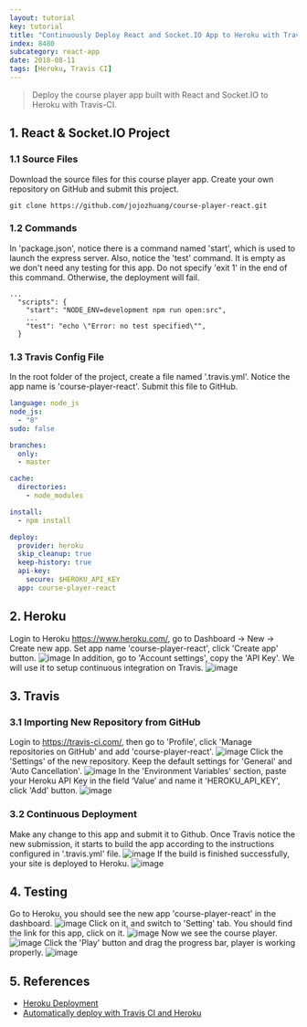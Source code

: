 ```yaml
---
layout: tutorial
key: tutorial
title: "Continuously Deploy React and Socket.IO App to Heroku with Travis-CI"
index: 8480
subcategory: react-app
date: 2018-08-11
tags: [Heroku, Travis CI]
---
```


> Deploy the course player app built with React and Socket.IO to Heroku with Travis-CI.

## 1. React & Socket.IO Project
### 1.1 Source Files
Download the source files for this course player app. Create your own repository on GitHub and submit this project.
```raw
git clone https://github.com/jojozhuang/course-player-react.git
```
### 1.2 Commands
In 'package.json', notice there is a command named 'start', which is used to launch the express server. Also, notice the 'test' command. It is empty as we don't need any testing for this app. Do not specify 'exit 1' in the end of this command. Otherwise, the deployment will fail.
```raw
...
  "scripts": {
    "start": "NODE_ENV=development npm run open:src",
    ...
    "test": "echo \"Error: no test specified\"",
  }
```
### 1.3 Travis Config File
In the root folder of the project, create a file named '.travis.yml'. Notice the app name is 'course-player-react'. Submit this file to GitHub.
```yml
language: node_js
node_js:
  - "8"
sudo: false

branches:
  only:
  - master

cache:
  directories:
    - node_modules

install:
  - npm install

deploy:
  provider: heroku
  skip_cleanup: true
  keep-history: true
  api-key:
    secure: $HEROKU_API_KEY
  app: course-player-react
```

## 2. Heroku
Login to Heroku https://www.heroku.com/, go to Dashboard -> New -> Create new app. Set app name 'course-player-react', click 'Create app' button.
![image](/assets/images/frontend/2640/heroku_createapp.png)
In addition, go to 'Account settings', copy the 'API Key'. We will use it to setup continuous integration on Travis.
![image](/assets/images/frontend/2640/heroku_apikey.png)  

## 3. Travis
### 3.1 Importing New Repository from GitHub
Login to https://travis-ci.com/, then go to 'Profile', click 'Manage repositories on GitHub' and add 'course-player-react'.
![image](/assets/images/frontend/2640/travis_add_repository.png)
Click the 'Settings' of the new repository. Keep the default settings for 'General' and 'Auto Cancellation'.
![image](/assets/images/frontend/2640/travis_settings.png)
In the 'Environment Variables' section, paste your Heroku API Key in the field ‘Value’ and name it 'HEROKU_API_KEY', click 'Add' button.
![image](/assets/images/frontend/2640/travis_environment_variable.png)
### 3.2 Continuous Deployment
Make any change to this app and submit it to Github. Once Travis notice the new submission, it starts to build the app according to the instructions configured in '.travis.yml' file.
![image](/assets/images/frontend/2640/travis_build.png)
If the build is finished successfully, your site is deployed to Heroku.
![image](/assets/images/frontend/2640/travis_deploy.png)  

## 4. Testing
Go to Heroku, you should see the new app 'course-player-react' in the dashboard.
![image](/assets/images/frontend/2640/heroku_newapp.png)
Click on it, and switch to 'Setting' tab. You should find the link for this app, click on it.
![image](/assets/images/frontend/2640/heroku_link.png)
Now we see the course player.
![image](/assets/images/frontend/2640/test_home.png)
Click the 'Play' button and drag the progress bar, player is working properly.
![image](/assets/images/frontend/2640/test_playing.png)

## 5. References
* [Heroku Deployment](https://docs.travis-ci.com/user/deployment/heroku/)
* [Automatically deploy with Travis CI and Heroku](https://medium.com/@felipeluizsoares/automatically-deploy-with-travis-ci-and-heroku-ddba1361647f)
